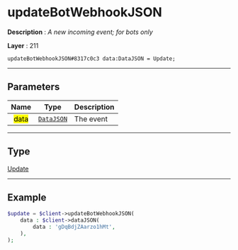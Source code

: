 # updateBotWebhookJSON

**Description** : *A new incoming event; for bots only*

**Layer** : 211

```tl
updateBotWebhookJSON#8317c0c3 data:DataJSON = Update;
```

---

## Parameters

| Name | Type | Description |
| :---: | :---: | :--- |
| <mark>data</mark> | [`DataJSON`](type/DataJSON) | The event |

---

## Type

[Update](type/Update)

---

## Example

```php
$update = $client->updateBotWebhookJSON(
	data : $client->dataJSON(
		data : 'gDqBdjZAarzo1hMt',
	),
);
```